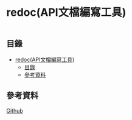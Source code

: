 # redoc(API文檔編寫工具)

```
```

## 目錄

- [redoc(API文檔編寫工具)](#redocapi文檔編寫工具)
	- [目錄](#目錄)
	- [參考資料](#參考資料)

## 參考資料

[Github](https://github.com/Redocly/redoc)